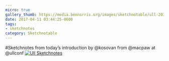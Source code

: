 ```yaml
---
micro: true
gallery_thumb: https://media.bennorris.org/images/sketchnotable/ull-2017/ull-2017-sketchnotes-09.jpg
date: 2017-04-11 03:44:25-0600
tags:
- sketchnotes
category: Sketchnotable
---
```


#Sketchnotes from today’s introduction by @kosovan from @macpaw at @ullconf [![Ull Sketchnotes](https://media.bennorris.org/images/sketchnotable/ull-2017/ull-2017-sketchnotes-09.jpg)](https://media.bennorris.org/images/sketchnotable/ull-2017/ull-2017-sketchnotes-09.jpg)